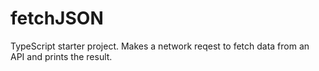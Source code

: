 # fetchJSON
TypeScript starter project. Makes a network reqest to fetch data from an API and prints the result.

